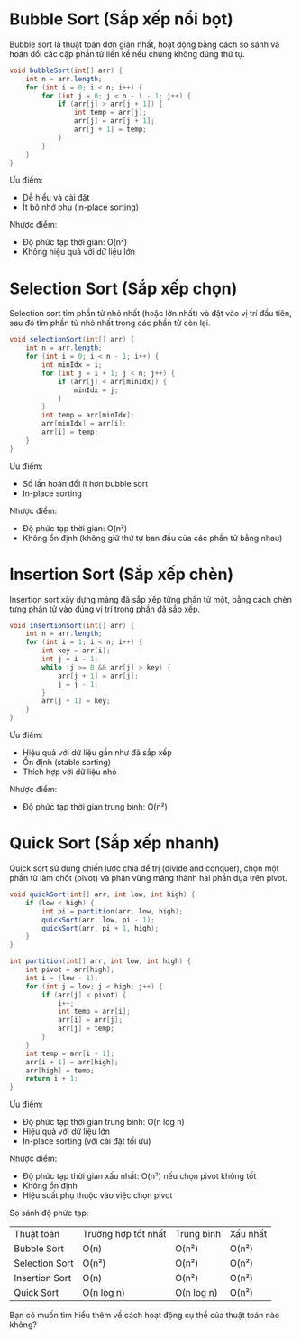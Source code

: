 # Bubble Sort (Sắp xếp nổi bọt)

Bubble sort là thuật toán đơn giản nhất, hoạt động bằng cách so sánh và hoán đổi các cặp phần tử liền kề nếu chúng không đúng thứ tự.

```Java
void bubbleSort(int[] arr) {
    int n = arr.length;
    for (int i = 0; i < n; i++) {
        for (int j = 0; j < n - i - 1; j++) {
            if (arr[j] > arr[j + 1]) {
                int temp = arr[j];
                arr[j] = arr[j + 1];
                arr[j + 1] = temp;
            }
        }
    }
}
```

Ưu điểm:

- Dễ hiểu và cài đặt
- Ít bộ nhớ phụ (in-place sorting)

Nhược điểm:

- Độ phức tạp thời gian: O(n²)
- Không hiệu quả với dữ liệu lớn

# Selection Sort (Sắp xếp chọn)

Selection sort tìm phần tử nhỏ nhất (hoặc lớn nhất) và đặt vào vị trí đầu tiên, sau đó tìm phần tử nhỏ nhất trong các phần tử còn lại.

```Java
void selectionSort(int[] arr) {
    int n = arr.length;
    for (int i = 0; i < n - 1; i++) {
        int minIdx = i;
        for (int j = i + 1; j < n; j++) {
            if (arr[j] < arr[minIdx]) {
                minIdx = j;
            }
        }
        int temp = arr[minIdx];
        arr[minIdx] = arr[i];
        arr[i] = temp;
    }
}
```

Ưu điểm:

- Số lần hoán đổi ít hơn bubble sort
- In-place sorting

Nhược điểm:

- Độ phức tạp thời gian: O(n²)
- Không ổn định (không giữ thứ tự ban đầu của các phần tử bằng nhau)

# Insertion Sort (Sắp xếp chèn)

Insertion sort xây dựng mảng đã sắp xếp từng phần tử một, bằng cách chèn từng phần tử vào đúng vị trí trong phần đã sắp xếp.

```Java
void insertionSort(int[] arr) {
    int n = arr.length;
    for (int i = 1; i < n; i++) {
        int key = arr[i];
        int j = i - 1;
        while (j >= 0 && arr[j] > key) {
            arr[j + 1] = arr[j];
            j = j - 1;
        }
        arr[j + 1] = key;
    }
}
```

Ưu điểm:

- Hiệu quả với dữ liệu gần như đã sắp xếp
- Ổn định (stable sorting)
- Thích hợp với dữ liệu nhỏ

Nhược điểm:

- Độ phức tạp thời gian trung bình: O(n²)

# Quick Sort (Sắp xếp nhanh)

Quick sort sử dụng chiến lược chia để trị (divide and conquer), chọn một phần tử làm chốt (pivot) và phân vùng mảng thành hai phần dựa trên pivot.

```Java
void quickSort(int[] arr, int low, int high) {
    if (low < high) {
        int pi = partition(arr, low, high);
        quickSort(arr, low, pi - 1);
        quickSort(arr, pi + 1, high);
    }
}

int partition(int[] arr, int low, int high) {
    int pivot = arr[high];
    int i = (low - 1);
    for (int j = low; j < high; j++) {
        if (arr[j] < pivot) {
            i++;
            int temp = arr[i];
            arr[i] = arr[j];
            arr[j] = temp;
        }
    }
    int temp = arr[i + 1];
    arr[i + 1] = arr[high];
    arr[high] = temp;
    return i + 1;
}
```

Ưu điểm:

- Độ phức tạp thời gian trung bình: O(n log n)
- Hiệu quả với dữ liệu lớn
- In-place sorting (với cài đặt tối ưu)

Nhược điểm:

- Độ phức tạp thời gian xấu nhất: O(n²) nếu chọn pivot không tốt
- Không ổn định
- Hiệu suất phụ thuộc vào việc chọn pivot

So sánh độ phức tạp:

|   |   |   |   |
|---|---|---|---|
|Thuật toán|Trường hợp tốt nhất|Trung bình|Xấu nhất|
|Bubble Sort|O(n)|O(n²)|O(n²)|
|Selection Sort|O(n²)|O(n²)|O(n²)|
|Insertion Sort|O(n)|O(n²)|O(n²)|
|Quick Sort|O(n log n)|O(n log n)|O(n²)|

Bạn có muốn tìm hiểu thêm về cách hoạt động cụ thể của thuật toán nào không?​​​​​​​​​​​​​​​​